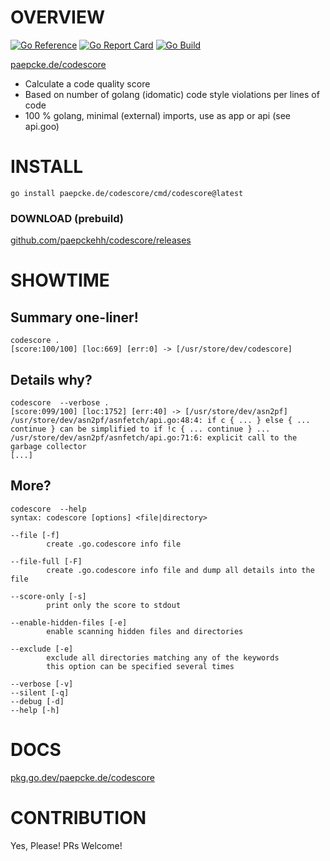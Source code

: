 # OVERVIEW
[![Go Reference](https://pkg.go.dev/badge/paepcke.de/codescore.svg)](https://pkg.go.dev/paepcke.de/codescore) [![Go Report Card](https://goreportcard.com/badge/paepcke.de/codescore)](https://goreportcard.com/report/paepcke.de/codescore) [![Go Build](https://github.com/paepckehh/codescore/actions/workflows/golang.yml/badge.svg)](https://github.com/paepckehh/codescore/actions/workflows/golang.yml)

[paepcke.de/codescore](https://paepcke.de/codescore/)

- Calculate a code quality score
- Based on number of golang (idomatic) code style violations per lines of code
- 100 % golang, minimal (external) imports, use as app or api (see api.goo)

# INSTALL

```
go install paepcke.de/codescore/cmd/codescore@latest
```

### DOWNLOAD (prebuild)

[github.com/paepckehh/codescore/releases](https://github.com/paepckehh/codescore/releases)

# SHOWTIME 

## Summary one-liner!

```Shell 
codescore .
[score:100/100] [loc:669] [err:0] -> [/usr/store/dev/codescore]

```

## Details why?

```Shell 
codescore  --verbose .
[score:099/100] [loc:1752] [err:40] -> [/usr/store/dev/asn2pf]
/usr/store/dev/asn2pf/asnfetch/api.go:48:4: if c { ... } else { ... continue } can be simplified to if !c { ... continue } ...
/usr/store/dev/asn2pf/asnfetch/api.go:71:6: explicit call to the garbage collector
[...]

```

## More?

```Shell 
codescore  --help
syntax: codescore [options] <file|directory>

--file [-f]
		create .go.codescore info file

--file-full [-F]
		create .go.codescore info file and dump all details into the file

--score-only [-s]
		print only the score to stdout

--enable-hidden-files [-e]
		enable scanning hidden files and directories

--exclude [-e]
		exclude all directories matching any of the keywords
		this option can be specified several times

--verbose [-v]
--silent [-q]
--debug [-d]
--help [-h]
```

# DOCS

[pkg.go.dev/paepcke.de/codescore](https://pkg.go.dev/paepcke.de/codescore)

# CONTRIBUTION

Yes, Please! PRs Welcome! 
